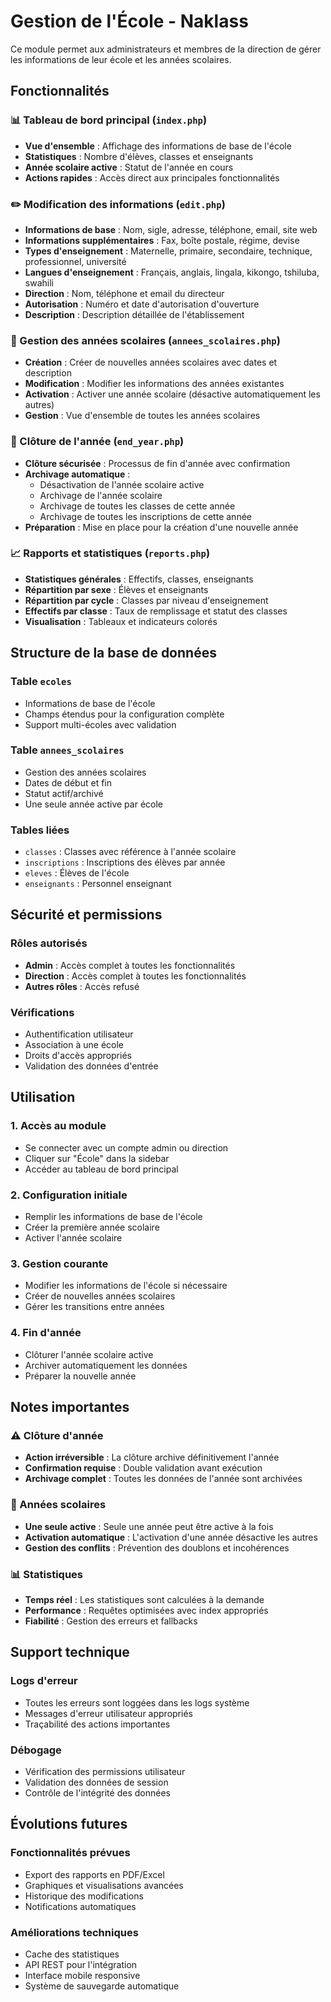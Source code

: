 # Gestion de l'École - Naklass

Ce module permet aux administrateurs et membres de la direction de gérer les informations de leur école et les années scolaires.

## Fonctionnalités

### 📊 Tableau de bord principal (`index.php`)
- **Vue d'ensemble** : Affichage des informations de base de l'école
- **Statistiques** : Nombre d'élèves, classes et enseignants
- **Année scolaire active** : Statut de l'année en cours
- **Actions rapides** : Accès direct aux principales fonctionnalités

### ✏️ Modification des informations (`edit.php`)
- **Informations de base** : Nom, sigle, adresse, téléphone, email, site web
- **Informations supplémentaires** : Fax, boîte postale, régime, devise
- **Types d'enseignement** : Maternelle, primaire, secondaire, technique, professionnel, université
- **Langues d'enseignement** : Français, anglais, lingala, kikongo, tshiluba, swahili
- **Direction** : Nom, téléphone et email du directeur
- **Autorisation** : Numéro et date d'autorisation d'ouverture
- **Description** : Description détaillée de l'établissement

### 📅 Gestion des années scolaires (`annees_scolaires.php`)
- **Création** : Créer de nouvelles années scolaires avec dates et description
- **Modification** : Modifier les informations des années existantes
- **Activation** : Activer une année scolaire (désactive automatiquement les autres)
- **Gestion** : Vue d'ensemble de toutes les années scolaires

### 🚪 Clôture de l'année (`end_year.php`)
- **Clôture sécurisée** : Processus de fin d'année avec confirmation
- **Archivage automatique** : 
  - Désactivation de l'année scolaire active
  - Archivage de l'année scolaire
  - Archivage de toutes les classes de cette année
  - Archivage de toutes les inscriptions de cette année
- **Préparation** : Mise en place pour la création d'une nouvelle année

### 📈 Rapports et statistiques (`reports.php`)
- **Statistiques générales** : Effectifs, classes, enseignants
- **Répartition par sexe** : Élèves et enseignants
- **Répartition par cycle** : Classes par niveau d'enseignement
- **Effectifs par classe** : Taux de remplissage et statut des classes
- **Visualisation** : Tableaux et indicateurs colorés

## Structure de la base de données

### Table `ecoles`
- Informations de base de l'école
- Champs étendus pour la configuration complète
- Support multi-écoles avec validation

### Table `annees_scolaires`
- Gestion des années scolaires
- Dates de début et fin
- Statut actif/archivé
- Une seule année active par école

### Tables liées
- `classes` : Classes avec référence à l'année scolaire
- `inscriptions` : Inscriptions des élèves par année
- `eleves` : Élèves de l'école
- `enseignants` : Personnel enseignant

## Sécurité et permissions

### Rôles autorisés
- **Admin** : Accès complet à toutes les fonctionnalités
- **Direction** : Accès complet à toutes les fonctionnalités
- **Autres rôles** : Accès refusé

### Vérifications
- Authentification utilisateur
- Association à une école
- Droits d'accès appropriés
- Validation des données d'entrée

## Utilisation

### 1. Accès au module
- Se connecter avec un compte admin ou direction
- Cliquer sur "École" dans la sidebar
- Accéder au tableau de bord principal

### 2. Configuration initiale
- Remplir les informations de base de l'école
- Créer la première année scolaire
- Activer l'année scolaire

### 3. Gestion courante
- Modifier les informations de l'école si nécessaire
- Créer de nouvelles années scolaires
- Gérer les transitions entre années

### 4. Fin d'année
- Clôturer l'année scolaire active
- Archiver automatiquement les données
- Préparer la nouvelle année

## Notes importantes

### ⚠️ Clôture d'année
- **Action irréversible** : La clôture archive définitivement l'année
- **Confirmation requise** : Double validation avant exécution
- **Archivage complet** : Toutes les données de l'année sont archivées

### 🔄 Années scolaires
- **Une seule active** : Seule une année peut être active à la fois
- **Activation automatique** : L'activation d'une année désactive les autres
- **Gestion des conflits** : Prévention des doublons et incohérences

### 📊 Statistiques
- **Temps réel** : Les statistiques sont calculées à la demande
- **Performance** : Requêtes optimisées avec index appropriés
- **Fiabilité** : Gestion des erreurs et fallbacks

## Support technique

### Logs d'erreur
- Toutes les erreurs sont loggées dans les logs système
- Messages d'erreur utilisateur appropriés
- Traçabilité des actions importantes

### Débogage
- Vérification des permissions utilisateur
- Validation des données de session
- Contrôle de l'intégrité des données

## Évolutions futures

### Fonctionnalités prévues
- Export des rapports en PDF/Excel
- Graphiques et visualisations avancées
- Historique des modifications
- Notifications automatiques

### Améliorations techniques
- Cache des statistiques
- API REST pour l'intégration
- Interface mobile responsive
- Système de sauvegarde automatique
